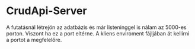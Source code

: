 # CrudApi-Server
A futatásnál létrejön az adatbázis és már listeninggel is nálam az 5000-es porton. Viszont ha ez a port eltérne. A kliens enviroment fájljában át kellírni a portot a megfelelőre.
